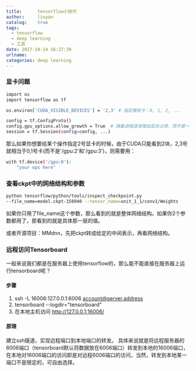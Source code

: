 ```yaml
---
title:      tensorflow小技巧
author:     liuyan
catalog:    true
tags:
  - tensorflow
  - deep learning
  - 工具
date: 2017-10-14 16:37:39
urlname:
categories: deep learning
---
```


### 显卡问题

```sh
import os
import tensorflow as tf

os.environ['CUDA_VISIBLE_DEVICES'] = '2,3' # 指定哪张卡：0, 1, 2, ...

config = tf.ConfigProto()
config.gpu_options.allow_growth = True  # 随着进程逐渐增加显存占用，而不是一下占满
session = tf.Session(config=config, ...)
```

<!-- more -->

那么如果你想要给某个操作指定2号显卡的时候，由于CUDA只能看到2块，2,3号就相当于0,1号卡(而不是'/gpu:2'和'/gpu:3')，则需要用：

```sh
with tf.device('/gpu:0'):
	"your ops here"
```

### 查看ckpt中的网络结构和参数

```sh
python tensorflow/python/tools/inspect_checkpoint.py  
--file_name=model.ckpt-158940 --tensor_name=unit_1_1/conv1/Weights  
```

如果你只用了file_name这个参数，那么看到的就是整体网络结构。如果你2个参数都用了，那看到的就是具体那一层的值。

或者开源项目：MMdnn，先把ckpt转成给定的中间表示，再看网络结构。

### 远程访问Tensorboard

一般来说我们都是在服务器上使用tensorflow的，那么能不能直接在服务器上运行tensorboard呢？

#### 步骤

1. ssh -L 16006:127.0.0.1:6006 account@server.address
2. tensorboard --logdir="tensorboard"
3. 在本地主机访问 <http://127.0.0.1:16006/>

#### 原理

建立ssh隧道，实现远程端口到本地端口的转发。
具体来说就是将远程服务器的6006端口（tensorboard默认将数据放在6006端口）转发到本地的16006端口，在本地对16006端口的访问即是对远程6006端口的访问，当然，转发到本地某一端口不是限定的，可自由选择。

